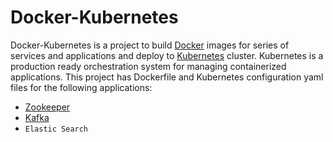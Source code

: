 Docker-Kubernetes
=============

Docker-Kubernetes is a project to build [Docker] images for series of services and applications and deploy to [Kubernetes] cluster. 
Kubernetes is a production ready orchestration system for managing containerized applications. This project has Dockerfile and 
Kubernetes configuration yaml files for the following applications:
  - [Zookeeper]
  - [Kafka]
  - `Elastic Search`

[Zookeeper]: zookeeper
[Kafka]: kafka
[Docker]: http://www.docker.com
[Kubernetes]: http://kubernetes.io/